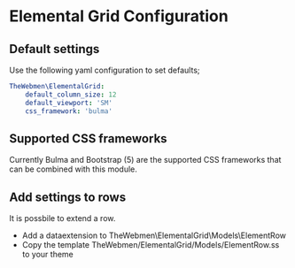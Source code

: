 # Elemental Grid Configuration

## Default settings
Use the following yaml configuration to set defaults;
```yaml
TheWebmen\ElementalGrid:
    default_column_size: 12
    default_viewport: 'SM'
    css_framework: 'bulma'
```
## Supported CSS frameworks
Currently Bulma and Bootstrap (5) are the supported CSS frameworks that can be combined with this module.

## Add settings to rows
It is possbile to extend a row.

* Add a dataextension to TheWebmen\ElementalGrid\Models\ElementRow
* Copy the template TheWebmen/ElementalGrid/Models/ElementRow.ss to your theme
